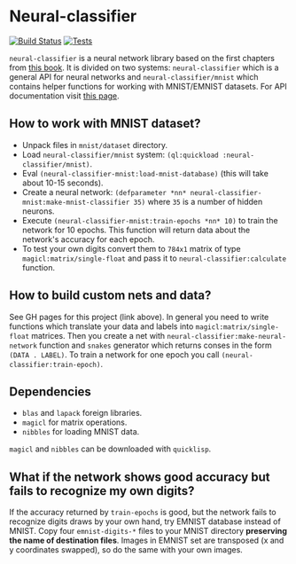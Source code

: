 # Neural-classifier
[![Build Status](https://api.cirrus-ci.com/github/shamazmazum/neural-classifier.svg)](https://cirrus-ci.com/github/shamazmazum/neural-classifier)
[![Tests](https://github.com/shamazmazum/neural-classifier/actions/workflows/test.yml/badge.svg)](https://github.com/shamazmazum/neural-classifier/actions/workflows/test.yml)

`neural-classifier` is a neural network library based on the first chapters
from [this book](http://neuralnetworksanddeeplearning.com/). It is divided on
two systems: `neural-classifier` which is a general API for neural networks
and `neural-classifier/mnist` which contains helper functions for working with
MNIST/EMNIST datasets. For API documentation visit
[this page](http://shamazmazum.github.io/neural-classifier).

## How to work with MNIST dataset?

* Unpack files in `mnist/dataset` directory.
* Load `neural-classifier/mnist` system: `(ql:quickload
  :neural-classifier/mnist)`.
* Eval `(neural-classifier-mnist:load-mnist-database)` (this will take about
  10-15 seconds).
* Create a neural network: `(defparameter *nn*
  neural-classifier-mnist:make-mnist-classifier 35)` where `35` is a number of
  hidden neurons.
* Execute `(neural-classifier-mnist:train-epochs *nn* 10)` to train the network
  for 10 epochs. This function will return data about the network's accuracy for
  each epoch.
* To test your own digits convert them to `784x1` matrix of type
  `magicl:matrix/single-float` and pass it to `neural-classifier:calculate`
  function.

## How to build custom nets and data?

See GH pages for this project (link above). In general you need to write
functions which translate your data and labels into `magicl:matrix/single-float`
matrices. Then you create a net with `neural-classifier:make-neural-network`
function and `snakes` generator which returns conses in the form `(DATA
. LABEL)`. To train a network for one epoch you call
`(neural-classifier:train-epoch)`.

## Dependencies

* `blas` and `lapack` foreign libraries.
* `magicl` for matrix operations.
* `nibbles` for loading MNIST data.

`magicl` and `nibbles` can be downloaded with `quicklisp`.

## What if the network shows good accuracy but fails to recognize my own digits?

If the accuracy returned by `train-epochs` is good, but the network fails to
recognize digits draws by your own hand, try EMNIST database instead of
MNIST. Copy four `emnist-digits-*` files to your MNIST directory **preserving
the name of destination files**. Images in EMNIST set are transposed (x and y
coordinates swapped), so do the same with your own images.
